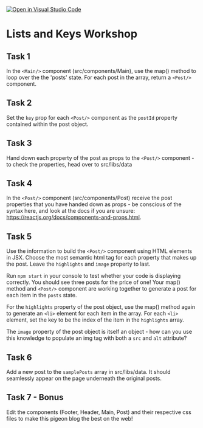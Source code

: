 [![Open in Visual Studio Code](https://classroom.github.com/assets/open-in-vscode-f059dc9a6f8d3a56e377f745f24479a46679e63a5d9fe6f495e02850cd0d8118.svg)](https://classroom.github.com/online_ide?assignment_repo_id=6651133&assignment_repo_type=AssignmentRepo)
# Lists and Keys Workshop

## Task 1

In the `<Main/>` component (src/components/Main), use the map() method to loop over the the 'posts' state. For each post in the array, return a `<Post/>` component.

## Task 2

Set the `key` prop for each `<Post/>` component as the `postId` property contained within the post object.

## Task 3

Hand down each property of the post as props to the `<Post/>` component - to check the properties, head over to src/libs/data

## Task 4

In the `<Post/>` component (src/components/Post) receive the post properties that you have handed down as props - be conscious of the syntax here, and look at the docs if you are unsure: https://reactjs.org/docs/components-and-props.html.

## Task 5

Use the information to build the `<Post/>` component using HTML elements in JSX. Choose the most semantic html tag for each property that makes up the post. Leave the `highlights` and `image` property to last.

Run `npm start` in your console to test whether your code is displaying correctly. You should see three posts for the price of one! Your map() method and `<Post/>` component are working together to generate a post for each item in the `posts` state.

For the `highlights` property of the post object, use the map() method again to generate an `<li>` element for each item in the array. For each `<li>` element, set the key to be the index of the item in the `highlights` array.

The `image` property of the post object is itself an object - how can you use this knowledge to populate an img tag with both a `src` and `alt` attribute?

## Task 6

Add a new post to the `samplePosts` array in src/libs/data. It should seamlessly appear on the page underneath the original posts.

## Task 7 - Bonus

Edit the components (Footer, Header, Main, Post) and their respective css files to make this pigeon blog the best on the web!
